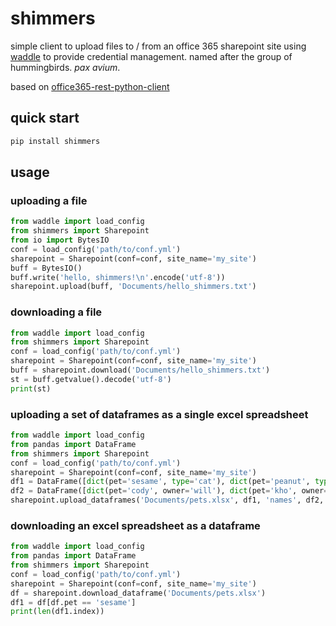 # shimmers

simple client to upload files to / from an office 365 sharepoint site 
using [waddle](https://pypi.org/project/waddle) to provide credential management.
named after the group of hummingbirds.  _pax avium_.

based on [office365-rest-python-client](https://github.com/vgrem/Office365-REST-Python-Client/)

## quick start

```bash
pip install shimmers
```

## usage

### uploading a file

```python
from waddle import load_config
from shimmers import Sharepoint
from io import BytesIO
conf = load_config('path/to/conf.yml')
sharepoint = Sharepoint(conf=conf, site_name='my_site')
buff = BytesIO()
buff.write('hello, shimmers!\n'.encode('utf-8'))
sharepoint.upload(buff, 'Documents/hello_shimmers.txt')
```

### downloading a file

```python
from waddle import load_config
from shimmers import Sharepoint
conf = load_config('path/to/conf.yml')
sharepoint = Sharepoint(conf=conf, site_name='my_site')
buff = sharepoint.download('Documents/hello_shimmers.txt')
st = buff.getvalue().decode('utf-8')
print(st)
```

### uploading a set of dataframes as a single excel spreadsheet

```python
from waddle import load_config
from pandas import DataFrame
from shimmers import Sharepoint
conf = load_config('path/to/conf.yml')
sharepoint = Sharepoint(conf=conf, site_name='my_site')
df1 = DataFrame([dict(pet='sesame', type='cat'), dict(pet='peanut', type='dog')])
df2 = DataFrame([dict(pet='cody', owner='will'), dict(pet='kho', owner='boris')])
sharepoint.upload_dataframes('Documents/pets.xlsx', df1, 'names', df2, 'owners')
```

### downloading an excel spreadsheet as a dataframe

```python
from waddle import load_config
from pandas import DataFrame
from shimmers import Sharepoint
conf = load_config('path/to/conf.yml')
sharepoint = Sharepoint(conf=conf, site_name='my_site')
df = sharepoint.download_dataframe('Documents/pets.xlsx')
df1 = df[df.pet == 'sesame']
print(len(df1.index))
```

